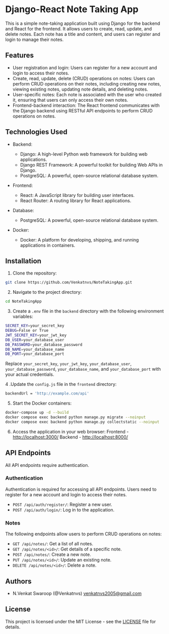 # Django-React Note Taking App

This is a simple note-taking application built using Django for the backend and React for the frontend. It allows users to create, read, update, and delete notes. Each note has a title and content, and users can register and login to manage their notes.

## Features

- User registration and login: Users can register for a new account and login to access their notes.
- Create, read, update, delete (CRUD) operations on notes: Users can perform CRUD operations on their notes, including creating new notes, viewing existing notes, updating note details, and deleting notes.
- User-specific notes: Each note is associated with the user who created it, ensuring that users can only access their own notes.
- Frontend-backend interaction: The React frontend communicates with the Django backend using RESTful API endpoints to perform CRUD operations on notes.

## Technologies Used

- Backend:
  - Django: A high-level Python web framework for building web applications.
  - Django REST Framework: A powerful toolkit for building Web APIs in Django.
  - PostgreSQL: A powerful, open-source relational database system.
  
- Frontend:
  - React: A JavaScript library for building user interfaces.
  - React Router: A routing library for React applications.

- Database:
  - PostgreSQL: A powerful, open-source relational database system.

- Docker:
  - Docker: A platform for developing, shipping, and running applications in containers.

## Installation

1. Clone the repository:
```bash
git clone https://github.com/Venkatnvs/NoteTakingApp.git
````
2. Navigate to the project directory:
```bash
cd NoteTakingApp
```
3. Create a `.env` file in the `backend` directory with the following environment variables:
```bash
SECRET_KEY=your_secret_key
DEBUG=False or True
JWT_SECRET_KEY=your_jwt_key
DB_USER=your_database_user
DB_PASSWORD=your_database_password
DB_NAME=your_database_name
DB_PORT=your_database_port
```
Replace `your_secret_key`, `your_jwt_key`, `your_database_user`, `your_database_password`, `your_database_name`, and `your_database_port` with your actual credentials.

4 .Update the `config.js` file in the `frontend` directory:
```bash
backendUrl = 'http://example.com/api'
```
5. Start the Docker containers:
```bash
docker-compose up -d --build
docker compose exec backend python manage.py migrate --noinput
docker compose exec backend python manage.py collectstatic --noinput
```
6. Access the application in your web browser:
Frontend - [http://localhost:3000/](http://localhost:3000/)
Backend - [http://localhost:8000/](http://localhost:8000/)

## API Endpoints

All API endpoints require authentication.

### Authentication

Authentication is required for accessing all API endpoints. Users need to register for a new account and login to access their notes. 

- `POST /api/auth/register/`: Register a new user.
- `POST /api/auth/login/`: Log in to the application.

### Notes

The following endpoints allow users to perform CRUD operations on notes:

- `GET /api/notes/`: Get a list of all notes.
- `GET /api/notes/<id>/`: Get details of a specific note.
- `POST /api/notes/`: Create a new note.
- `PUT /api/notes/<id>/`: Update an existing note.
- `DELETE /api/notes/<id>/`: Delete a note.

## Authors

- N.Venkat Swaroop (@Venkatnvs) [venkatnvs2005@gmail.com](mailto:venkatnvs2005@gmail.com)

## License

This project is licensed under the MIT License - see the [LICENSE](LICENSE) file for details.